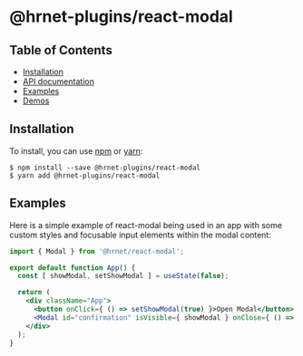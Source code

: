 # @hrnet-plugins/react-modal

## Table of Contents

* [Installation](#installation)
* [API documentation](#api-documentation)
* [Examples](#examples)
* [Demos](#demos)


## Installation

To install, you can use [npm](https://npmjs.org/) or [yarn](https://yarnpkg.com):


    $ npm install --save @hrnet-plugins/react-modal
    $ yarn add @hrnet-plugins/react-modal


## Examples

Here is a simple example of react-modal being used in an app with some custom
styles and focusable input elements within the modal content:

```jsx
import { Modal } from '@hrnet/react-modal';

export default function App() {
  const [ showModal, setShowModal ] = useState(false);

  return (
    <div className="App">
      <button onClick={ () => setShowModal(true) }>Open Modal</button>
      <Modal id="confirmation" isVisible={ showModal } onClose={ () => setShowModal(false) }>Open!</Modal>
    </div>
  );
}
```
